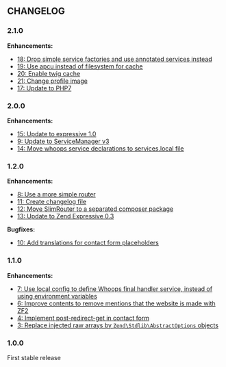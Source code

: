 ## CHANGELOG

### 2.1.0

**Enhancements:**

* [18: Drop simple service factories and use annotated services instead](https://github.com/acelaya/website-expressive/issues/18)
* [19: Use apcu instead of filesystem for cache](https://github.com/acelaya/website-expressive/issues/19)
* [20: Enable twig cache](https://github.com/acelaya/website-expressive/issues/20)
* [21: Change profile image](https://github.com/acelaya/website-expressive/issues/21)
* [17: Update to PHP7](https://github.com/acelaya/website-expressive/issues/17)

### 2.0.0

**Enhancements:**

* [15: Update to expressive 1.0](https://github.com/acelaya/website-expressive/issues/15)
* [9: Update to ServiceManager v3](https://github.com/acelaya/website-expressive/issues/9)
* [14: Move whoops service declarations to services.local file](https://github.com/acelaya/website-expressive/issues/14)

### 1.2.0

**Enhancements:**

* [8: Use a more simple router](https://github.com/acelaya/website-expressive/issues/8)
* [11: Create changelog file](https://github.com/acelaya/website-expressive/issues/11)
* [12: Move SlimRouter to a separated composer package](https://github.com/acelaya/website-expressive/issues/12)
* [13: Update to Zend Expressive 0.3](https://github.com/acelaya/website-expressive/issues/13)

**Bugfixes:**

* [10: Add translations for contact form placeholders](https://github.com/acelaya/website-expressive/issues/10)

### 1.1.0

**Enhancements:**

* [7: Use local config to define Whoops final handler service, instead of using environment variables](https://github.com/acelaya/website-expressive/issues/7)
* [6: Improve contents to remove mentions that the website is made with ZF2](https://github.com/acelaya/website-expressive/issues/6)
* [4: Implement post-redirect-get in contact form](https://github.com/acelaya/website-expressive/issues/4)
* [3: Replace injected raw arrays by `Zend\Stdlib\AbstractOptions` objects](https://github.com/acelaya/website-expressive/issues/3)

### 1.0.0

First stable release
